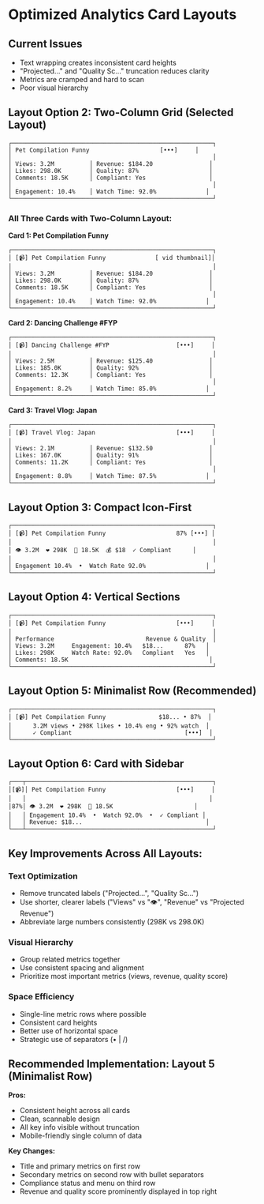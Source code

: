 # Optimized Analytics Card Layouts

## Current Issues
- Text wrapping creates inconsistent card heights
- "Projected..." and "Quality Sc..." truncation reduces clarity
- Metrics are cramped and hard to scan
- Poor visual hierarchy


## Layout Option 2: Two-Column Grid (Selected Layout)
```
┌─────────────────────────────────────────────────────────┐
│ Pet Compilation Funny                    [•••]     │
│                                                         │
│ Views: 3.2M          │ Revenue: $184.20                │
│ Likes: 298.0K        │ Quality: 87%                    │
│ Comments: 18.5K      │ Compliant: Yes                  │
│                                                         │
│ Engagement: 10.4%    │ Watch Time: 92.0%              │
└─────────────────────────────────────────────────────────┘
```

### All Three Cards with Two-Column Layout:

**Card 1: Pet Compilation Funny**
```
┌─────────────────────────────────────────────────────────┐
│ [📹] Pet Compilation Funny              [ vid thumbnail]│
│                                                         │
│ Views: 3.2M          │ Revenue: $184.20                │
│ Likes: 298.0K        │ Quality: 87%                    │
│ Comments: 18.5K      │ Compliant: Yes                  │
│                                                         │
│ Engagement: 10.4%    │ Watch Time: 92.0%              │
└─────────────────────────────────────────────────────────┘
```

**Card 2: Dancing Challenge #FYP**
```
┌─────────────────────────────────────────────────────────┐
│ [📹] Dancing Challenge #FYP                   [•••]     │
│                                                         │
│ Views: 2.5M          │ Revenue: $125.40                │
│ Likes: 185.0K        │ Quality: 92%                    │
│ Comments: 12.3K      │ Compliant: Yes                  │
│                                                         │
│ Engagement: 8.2%     │ Watch Time: 85.0%              │
└─────────────────────────────────────────────────────────┘
```

**Card 3: Travel Vlog: Japan**
```
┌─────────────────────────────────────────────────────────┐
│ [📹] Travel Vlog: Japan                       [•••]     │
│                                                         │
│ Views: 2.1M          │ Revenue: $132.50                │
│ Likes: 167.0K        │ Quality: 91%                    │
│ Comments: 11.2K      │ Compliant: Yes                  │
│                                                         │
│ Engagement: 8.8%     │ Watch Time: 87.5%              │
└─────────────────────────────────────────────────────────┘
```

## Layout Option 3: Compact Icon-First
```
┌─────────────────────────────────────────────────────────┐
│ [📹] Pet Compilation Funny                    87% [•••] │
│                                                         │
│ 👁 3.2M  ❤️ 298K  💬 18.5K  💰 $18  ✓ Compliant      │
│                                                         │
│ Engagement 10.4%  •  Watch Rate 92.0%                 │
└─────────────────────────────────────────────────────────┘
```

## Layout Option 4: Vertical Sections
```
┌─────────────────────────────────────────────────────────┐
│ [📹] Pet Compilation Funny                    [•••]     │
│                                                         │
│ Performance                          Revenue & Quality  │
│ Views: 3.2M     Engagement: 10.4%   $18...      87%   │
│ Likes: 298K     Watch Rate: 92.0%   Compliant   Yes   │
│ Comments: 18.5K                                        │
└─────────────────────────────────────────────────────────┘
```

## Layout Option 5: Minimalist Row (Recommended)
```
┌─────────────────────────────────────────────────────────┐
│ [📹] Pet Compilation Funny               $18... • 87%  │
│      3.2M views • 298K likes • 10.4% eng • 92% watch  │
│      ✓ Compliant                                [•••]  │
└─────────────────────────────────────────────────────────┘
```

## Layout Option 6: Card with Sidebar
```
┌───┬─────────────────────────────────────────────────────┐
│[📹]│ Pet Compilation Funny                    [•••]     │
│   │                                                    │
│87%│ 👁 3.2M  ❤️ 298K  💬 18.5K                       │
│   │ Engagement 10.4%  •  Watch 92.0%  •  ✓ Compliant │
│   │ Revenue: $18...                                   │
└───┴─────────────────────────────────────────────────────┘
```

## Key Improvements Across All Layouts:

### Text Optimization
- Remove truncated labels ("Projected...", "Quality Sc...")
- Use shorter, clearer labels ("Views" vs "👁", "Revenue" vs "Projected Revenue")
- Abbreviate large numbers consistently (298K vs 298.0K)

### Visual Hierarchy
- Group related metrics together
- Use consistent spacing and alignment
- Prioritize most important metrics (views, revenue, quality score)

### Space Efficiency
- Single-line metric rows where possible
- Consistent card heights
- Better use of horizontal space
- Strategic use of separators (• | /)

## Recommended Implementation: Layout 5 (Minimalist Row)

**Pros:**
- Consistent height across all cards
- Clean, scannable design
- All key info visible without truncation
- Mobile-friendly single column of data

**Key Changes:**
- Title and primary metrics on first row
- Secondary metrics on second row with bullet separators
- Compliance status and menu on third row
- Revenue and quality score prominently displayed in top right